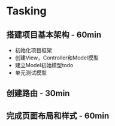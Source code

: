 # Tasking

## 搭建项目基本架构 - 60min

- 初始化项目框架
- 创建View，Controller和Model模型
- 建立Model初始模型todo
- 单元测试模型

## 创建路由 - 30min

## 完成页面布局和样式 - 60min